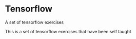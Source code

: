 # Tensorflow
A set of tensorflow exercises

This is a set of tensorflow exercises that have been self taught
